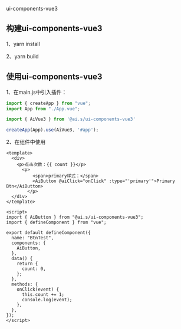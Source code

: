 ui-components-vue3

## 构建ui-components-vue3

1、yarn install

2、yarn build

## 使用ui-components-vue3

1、在main.js中引入插件：

```js
import { createApp } from "vue";
import App from "./App.vue";

import { AiVue3 } from '@ai.s/ui-components-vue3'

createApp(App).use(AiVue3, '#app');
```

2、在组件中使用

```vue
<template>
  <div>
    <p>点击次数：{{ count }}</p>
      <p>
          <span>primary样式：</span>
          <AiButton @aiClick="onClick" :type="'primary'">Primary Btn</AiButton>
        </p>
  </div>
</template>

<script>
import { AiButton } from "@ai.s/ui-components-vue3";
import { defineComponent } from "vue";

export default defineComponent({
  name: "BtnTest",
  components: {
    AiButton,
  },
  data() {
    return {
      count: 0,
    };
  },
  methods: {
    onClick(event) {
      this.count += 1;
      console.log(event);
    },
  },
});
</script>

```